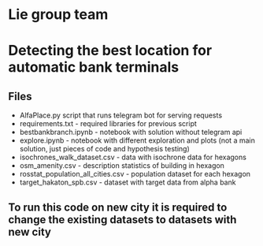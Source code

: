 # Lie group team
# Detecting the best location for automatic bank terminals
## Files
- AlfaPlace.py script that runs telegram bot for serving requests
- requirements.txt - required libraries for previous script
- bestbankbranch.ipynb - notebook with solution without telegram api
- explore.ipynb - notebook with different exploration and plots (not a main solution, just pieces of code and hypothesis testing)
- isochrones_walk_dataset.csv - data with isochrone data for hexagons 
- osm_amenity.csv - description statistics of building in hexagon
- rosstat_population_all_cities.csv - population dataset for each hexagon
- target_hakaton_spb.csv - dataset with target data from alpha bank
## To run this code on new city it is required to change the existing datasets to datasets with new city
